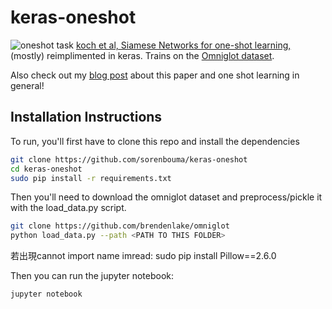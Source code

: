 # keras-oneshot
![oneshot task](images/task_25.png)
[koch et al, Siamese Networks for one-shot learning,](https://www.cs.cmu.edu/~rsalakhu/papers/oneshot1.pdf)  (mostly) reimplimented in keras. 
Trains on the [Omniglot dataset]( https://github.com/brendenlake/omniglot).

Also check out my [blog post](https://sorenbouma.github.io/blog/oneshot) about this paper and one shot learning in general!



## Installation Instructions
To run, you'll first have to clone this repo and install the dependencies

```bash
git clone https://github.com/sorenbouma/keras-oneshot
cd keras-oneshot
sudo pip install -r requirements.txt

```

Then you'll need to download the omniglot dataset and preprocess/pickle it with the load_data.py script.
```bash
git clone https://github.com/brendenlake/omniglot
python load_data.py --path <PATH TO THIS FOLDER>
```

若出現cannot import name imread: sudo pip install Pillow==2.6.0

Then you can run the jupyter notebook:
```bash
jupyter notebook
```

